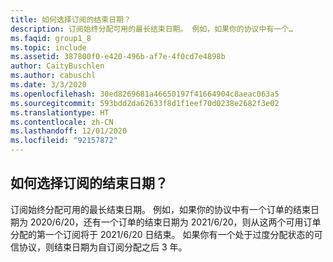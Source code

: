 ```yaml
---
title: 如何选择订阅的结束日期？
description: 订阅始终分配可用的最长结束日期。 例如，如果你的协议中有一个…
ms.faqid: group1_8
ms.topic: include
ms.assetid: 387800f0-e420-496b-af7e-4f0cd7e4898b
author: CaityBuschlen
ms.author: cabuschl
ms.date: 3/3/2020
ms.openlocfilehash: 30ed8269681a46650197f41664904c8aeac063a5
ms.sourcegitcommit: 593bdd2da62633f8d1f1eef70d0238e2682f3e02
ms.translationtype: HT
ms.contentlocale: zh-CN
ms.lasthandoff: 12/01/2020
ms.locfileid: "92157872"
---
```

## <a name="how-can-i-select-an-end-date-for-a-subscription"></a>如何选择订阅的结束日期？

订阅始终分配可用的最长结束日期。 例如，如果你的协议中有一个订单的结束日期为 2020/6/20，还有一个订单的结束日期为 2021/6/20，则从这两个可用订单分配的第一个订阅将于 2021/6/20 日结束。 如果你有一个处于过度分配状态的可信协议，则结束日期为自订阅分配之后 3 年。
